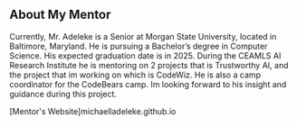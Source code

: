 ## About My Mentor

Currently, Mr. Adeleke is a Senior at Morgan State University, located in Baltimore, Maryland. He is pursuing a Bachelor’s degree in Computer Science. His expected graduation date is in 2025. During the CEAMLS AI Research Institute he is mentoring on 2 projects that is Trustworthy AI, and the project that im working on which is CodeWiz. He is also a camp coordinator for the CodeBears camp. Im looking forward to his insight and guidance during this project.

[Mentor's Website]michaelladeleke.github.io



